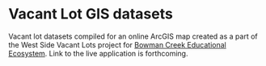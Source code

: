 # Vacant Lot GIS datasets
Vacant lot datasets compiled for an online ArcGIS map created as a part of the West Side Vacant Lots project for [Bowman Creek Educational Ecosystem](https://www.bce2.org/). Link to the live application is forthcoming.